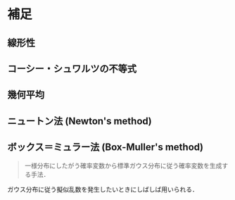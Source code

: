 # 補足

## 線形性

## コーシー・シュワルツの不等式

## 幾何平均

## ニュートン法 (Newton's method)

## ボックス＝ミュラー法 (Box-Muller's method)

> 一様分布にしたがう確率変数から標準ガウス分布に従う確率変数を生成する手法．

ガウス分布に従う擬似乱数を発生したいときにしばしば用いられる．
